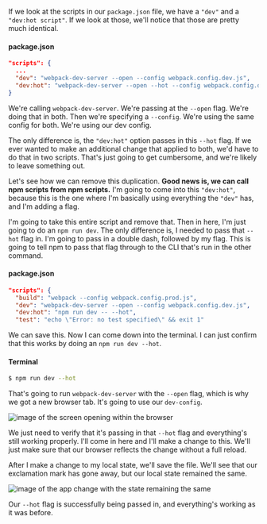 If we look at the scripts in our `package.json` file, we have a `"dev"` and a `"dev:hot script"`. If we look at those, we'll notice that those are pretty much identical.

#### package.json
```json
"scripts": {
  ...
  "dev": "webpack-dev-server --open --config webpack.config.dev.js",
  "dev:hot": "webpack-dev-server --open --hot --config webpack.config.dev.js"
}
```

We're calling `webpack-dev-server`. We're passing at the `--open` flag. We're doing that in both. Then we're specifying a `--config`. We're using the same config for both. We're using our dev config.

The only difference is, the `"dev:hot"` option passes in this `--hot` flag. If we ever wanted to make an additional change that applied to both, we'd have to do that in two scripts. That's just going to get cumbersome, and we're likely to leave something out.

Let's see how we can remove this duplication. **Good news is, we can call npm scripts from npm scripts.** I'm going to come into this `"dev:hot"`, because this is the one where I'm basically using everything the `"dev"` has, and I'm adding a flag.

I'm going to take this entire script and remove that. Then in here, I'm just going to do an `npm run dev`. The only difference is, I needed to pass that `--hot` flag in. I'm going to pass in a double dash, followed by my flag. This is going to tell npm to pass that flag through to the CLI that's run in the other command.

#### package.json
```json
"scripts": {
  "build": "webpack --config webpack.config.prod.js",
  "dev": "webpack-dev-server --open --config webpack.config.dev.js",
  "dev:hot": "npm run dev -- --hot",
  "test": "echo \"Error: no test specified\" && exit 1"
```

We can save this. Now I can come down into the terminal. I can just confirm that this works by doing an `npm run dev --hot`.

#### Terminal
```bash
$ npm run dev --hot
```
That's going to run `webpack-dev-server` with the `--open` flag, which is why we got a new browser tab. It's going to use our `dev-config`.

![image of the screen opening within the browser](http://res.cloudinary.com/dg3gyk0gu/image/upload/v1543654412/transcript-images/npm-avoid-duplicate-commands-by-calling-one-npm-script-from-another-appopening.png)

We just need to verify that it's passing in that `--hot` flag and everything's still working properly. I'll come in here and I'll make a change to this. We'll just make sure that our browser reflects the change without a full reload.

After I make a change to my local state, we'll save the file. We'll see that our exclamation mark has gone away, but our local state remained the same.

![image of the app change with the state remaining the same](http://res.cloudinary.com/dg3gyk0gu/image/upload/v1543654415/transcript-images/npm-avoid-duplicate-commands-by-calling-one-npm-script-from-another-hotload.png)

Our `--hot` flag is successfully being passed in, and everything's working as it was before.
